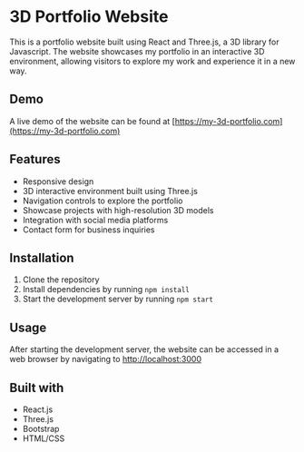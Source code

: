 # 3D Portfolio Website 

This is a portfolio website built using React and Three.js, a 3D library for Javascript. The website showcases my portfolio in an interactive 3D environment, allowing visitors to explore my work and experience it in a new way.

## Demo 

A live demo of the website can be found at [https://my-3d-portfolio.com](https://my-3d-portfolio.com)

## Features

* Responsive design
* 3D interactive environment built using Three.js
* Navigation controls to explore the portfolio
* Showcase projects with high-resolution 3D models
* Integration with social media platforms
* Contact form for business inquiries

## Installation

1. Clone the repository
2. Install dependencies by running `npm install`
3. Start the development server by running `npm start`

## Usage

After starting the development server, the website can be accessed in a web browser by navigating to [http://localhost:3000](http://localhost:3000)

## Built with

* React.js
* Three.js
* Bootstrap
* HTML/CSS
